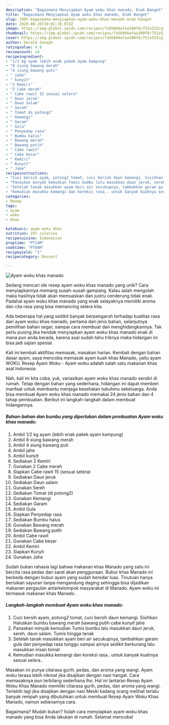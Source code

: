```yaml
---
description: "Bagaimana Menyiapkan Ayam woku khas manado, Enak Banget"
title: "Bagaimana Menyiapkan Ayam woku khas manado, Enak Banget"
slug: 3905-bagaimana-menyiapkan-ayam-woku-khas-manado-enak-banget
date: 2020-08-26T19:02:30.872Z
image: https://img-global.cpcdn.com/recipes/fa5bb66afaa100f6/751x532cq70/ayam-woku-khas-manado-foto-resep-utama.jpg
thumbnail: https://img-global.cpcdn.com/recipes/fa5bb66afaa100f6/751x532cq70/ayam-woku-khas-manado-foto-resep-utama.jpg
cover: https://img-global.cpcdn.com/recipes/fa5bb66afaa100f6/751x532cq70/ayam-woku-khas-manado-foto-resep-utama.jpg
author: Gerald Joseph
ratingvalue: 4.8
reviewcount: 14
recipeingredient:
- "1/2 kg ayam lebih enak pakek ayam kampung"
- "8 siung bawang merah"
- "4 siung bawang puti"
- " jahe"
- " kunyit"
- "2 Kemiri"
- "2 Cabe merah"
- " Cabe rawit 15 sesuai selera"
- " Daun jeruk"
- " Daun salam"
- " Sereh"
- " Tomat di potong2"
- " Kemangi"
- " Garam"
- " Gula"
- " Penyedap rasa"
- " Bumbu halus"
- " Bawang merah"
- " Bawang putih"
- " Cabe rawit"
- " Cabe besar"
- " Kemiri"
- " Kunyit"
- " Jahe"
recipeinstructions:
- "Cuci bersih ayam, potong2 tomat, cuci bersih daun kemangi. Sisihkan. Haluskan bumbu bawang merah bawang putih cabe kunyit jahe"
- "Panaskan minyak kemudian Tumis bumbu lalu masukkan daun jeruk, sereh, daun salam. Tumis hingga tanak"
- "Setelah tanak masukkan ayam beri air secukupnya, tambahkan garam gula dan penyedap rasa tunggu sampai airnya sedikit berkurang lalu masukkan irisan tomat"
- "Kemudian masukka kemangi dan koreksi rasa.. untuk banyak kuahnya sesuai selera.."
categories:
- Resep
tags:
- ayam
- woku
- khas

katakunci: ayam woku khas 
nutrition: 297 calories
recipecuisine: Indonesian
preptime: "PT14M"
cooktime: "PT60M"
recipeyield: "1"
recipecategory: Dessert

---
```



![Ayam woku khas manado](https://img-global.cpcdn.com/recipes/fa5bb66afaa100f6/751x532cq70/ayam-woku-khas-manado-foto-resep-utama.jpg)

Sedang mencari ide resep ayam woku khas manado yang unik? Cara menyiapkannya memang susah-susah gampang. Kalau salah mengolah maka hasilnya tidak akan memuaskan dan justru cenderung tidak enak. Padahal ayam woku khas manado yang enak selayaknya memiliki aroma dan cita rasa yang bisa memancing selera kita.

Ada beberapa hal yang sedikit banyak berpengaruh terhadap kualitas rasa dari ayam woku khas manado, pertama dari jenis bahan, selanjutnya pemilihan bahan segar, sampai cara membuat dan menghidangkannya. Tak perlu pusing jika hendak menyiapkan ayam woku khas manado enak di mana pun anda berada, karena asal sudah tahu triknya maka hidangan ini bisa jadi sajian spesial.

Kali ini kembali aktifitas memasak, masakan harian. Kembali dengan bahan dasar ayam, saya mencoba memasak ayam kuah khas Manado, yaitu ayam WOKU. Resep Ayam Woku - Ayam woku adalah salah satu makanan khas asal Indonesia.


Nah, kali ini kita coba, yuk, variasikan ayam woku khas manado sendiri di rumah. Tetap dengan bahan yang sederhana, hidangan ini dapat memberi manfaat untuk membantu menjaga kesehatan tubuhmu sekeluarga. Anda bisa membuat Ayam woku khas manado memakai 24 jenis bahan dan 4 tahap pembuatan. Berikut ini langkah-langkah dalam membuat hidangannya.

<!--inarticleads1-->

##### Bahan-bahan dan bumbu yang diperlukan dalam pembuatan Ayam woku khas manado:

1. Ambil 1/2 kg ayam (lebih enak pakek ayam kampung)
1. Ambil 8 siung bawang merah
1. Ambil 4 siung bawang puti
1. Ambil  jahe
1. Ambil  kunyit
1. Sediakan 2 Kemiri
1. Gunakan 2 Cabe merah
1. Siapkan  Cabe rawit 15 (sesuai selera)
1. Sediakan  Daun jeruk
1. Sediakan  Daun salam
1. Gunakan  Sereh
1. Sediakan  Tomat (di potong2)
1. Gunakan  Kemangi
1. Sediakan  Garam
1. Ambil  Gula
1. Siapkan  Penyedap rasa
1. Sediakan  Bumbu halus
1. Gunakan  Bawang merah
1. Sediakan  Bawang putih
1. Ambil  Cabe rawit
1. Gunakan  Cabe besar
1. Ambil  Kemiri
1. Siapkan  Kunyit
1. Gunakan  Jahe


Sudah bukan rahasia lagi bahwa makanan khas Manado yang satu ini bercita rasa pedas dan sarat akan penggunaan. Bubur khas Manado ini berbeda dengan bubur ayam yang sudah beredar luas. Tinutuan hanya berisikan sayuran tanpa mengandung daging sehingga bisa dijadikan makanan pergaulan antarkelompok masyarakat di Manado. Ayam woku ini termasuk makanan khas Manado. 

<!--inarticleads2-->

##### Langkah-langkah membuat Ayam woku khas manado:

1. Cuci bersih ayam, potong2 tomat, cuci bersih daun kemangi. Sisihkan. Haluskan bumbu bawang merah bawang putih cabe kunyit jahe
1. Panaskan minyak kemudian Tumis bumbu lalu masukkan daun jeruk, sereh, daun salam. Tumis hingga tanak
1. Setelah tanak masukkan ayam beri air secukupnya, tambahkan garam gula dan penyedap rasa tunggu sampai airnya sedikit berkurang lalu masukkan irisan tomat
1. Kemudian masukka kemangi dan koreksi rasa.. untuk banyak kuahnya sesuai selera..


Masakan ini punya citarasa gurih, pedas, dan aroma yang wangi. Ayam woku terasa lebih nikmat jika disajikan dengan nasi hangat. Cara memasaknya pun terbilang sederhana lho. Hal ini lantaran Resep Ayam Woku Khas Manado memiliki citarasa gurih, pedas, dan aroma yang wangi. Terlebih lagi jika disajikan dengan nasi Meski kadang orang melihat terlalu banyak rempah yang dibutuhkan untuk membuat Resep Ayam Woku Khas Manado, namun sebenarnya cara. 

Bagaimana? Mudah bukan? Itulah cara menyiapkan ayam woku khas manado yang bisa Anda lakukan di rumah. Selamat mencoba!
